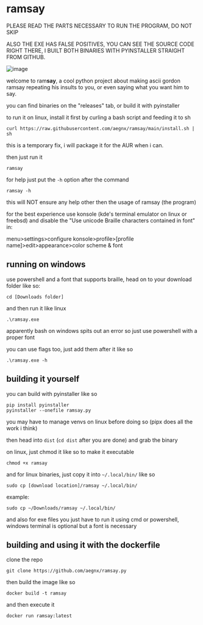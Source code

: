 # ramsay

PLEASE READ THE PARTS NECESSARY TO RUN THE PROGRAM, DO NOT SKIP

ALSO THE EXE HAS FALSE POSITIVES, YOU CAN SEE THE SOURCE CODE RIGHT THERE, I BUILT BOTH BINARIES WITH PYINSTALLER STRAIGHT FROM GITHUB.

![image](https://github.com/user-attachments/assets/c7c6e9aa-a7eb-4305-8455-a133b4426fbe)

welcome to ram**say**, a cool python project about making ascii gordon ramsay repeating his insults to you, or even saying what you want him to say.

you can find binaries on the "releases" tab, or build it with pyinstaller

to run it on linux, install it first by curling a bash script and feeding it to sh
```
curl https://raw.githubusercontent.com/aegnx/ramsay/main/install.sh | sh
```
this is a temporary fix, i will package it for the AUR when i can.

then just run it
```
ramsay
```
for help just put the ``-h`` option after the command 
```
ramsay -h
```
this will NOT ensure any help other then the usage of ramsay (the program)

for the best experience use konsole (kde's terminal emulator on linux or freebsd) and disable the "Use unicode Braille characters contained in font" in:

menu>settings>configure konsole>profile>[profile name]>edit>appearance>color scheme & font

## running on windows
use powershell and a font that supports braille, head on to your download folder like so:
```
cd [Downloads folder]
```
and then run it like linux
```
.\ramsay.exe
```
apparently bash on windows spits out an error so just use powershell with a proper font

you can use flags too, just add them after it like so
```
.\ramsay.exe -h
```
## building it yourself

you can build with pyinstaller like so
```
pip install pyinstaller
pyinstaller --onefile ramsay.py
```
you may have to manage venvs on linux before doing so (pipx does all the work i think)

then head into ``dist`` (``cd dist`` after you are done) and grab the binary

on linux, just chmod it like so to make it executable
```
chmod +x ramsay
```
and for linux binaries, just copy it into ``~/.local/bin/`` like so
```
sudo cp [download location]/ramsay ~/.local/bin/
```
example:
```
sudo cp ~/Downloads/ramsay ~/.local/bin/
```
and also for exe files you just have to run it using cmd or powershell, windows terminal is optional but a font is necessary

## building and using it with the dockerfile

clone the repo
```
git clone https://github.com/aegnx/ramsay.py
```
then build the image like so
```
docker build -t ramsay
```
and then execute it
```
docker run ramsay:latest
```
